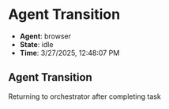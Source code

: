 # Agent Transition

- **Agent**: browser
- **State**: idle
- **Time**: 3/27/2025, 12:48:07 PM

## Agent Transition

Returning to orchestrator after completing task

